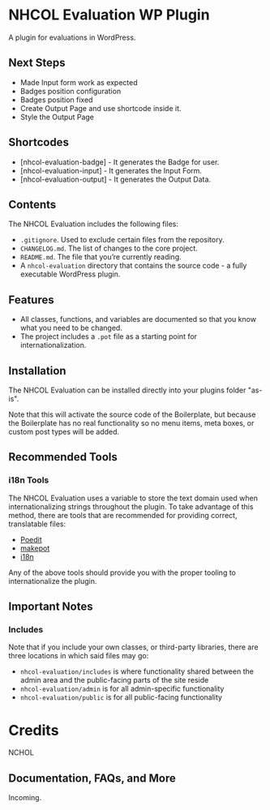 # NHCOL Evaluation WP Plugin

A plugin for evaluations in WordPress.

## Next Steps

* Made Input form work as expected
* Badges position configuration
* Badges position fixed
* Create Output Page and use shortcode inside it.
* Style the Output Page

## Shortcodes

* [nhcol-evaluation-badge] - It generates the Badge for user.
* [nhcol-evaluation-input] - It generates the Input Form.
* [nhcol-evaluation-output] - It generates the Output Data.

## Contents

The NHCOL Evaluation includes the following files:

* `.gitignore`. Used to exclude certain files from the repository.
* `CHANGELOG.md`. The list of changes to the core project.
* `README.md`. The file that you’re currently reading.
* A `nhcol-evaluation` directory that contains the source code - a fully executable WordPress plugin.

## Features

* All classes, functions, and variables are documented so that you know what you need to be changed.
* The project includes a `.pot` file as a starting point for internationalization.

## Installation

The NHCOL Evaluation can be installed directly into your plugins folder "as-is".

Note that this will activate the source code of the Boilerplate, but because the Boilerplate has no real functionality so no menu  items, meta boxes, or custom post types will be added.

## Recommended Tools

### i18n Tools

The NHCOL Evaluation uses a variable to store the text domain used when internationalizing strings throughout the plugin. To take advantage of this method, there are tools that are recommended for providing correct, translatable files:

* [Poedit](http://www.poedit.net/)
* [makepot](http://i18n.svn.wordpress.org/tools/trunk/)
* [i18n](https://github.com/grappler/i18n)

Any of the above tools should provide you with the proper tooling to internationalize the plugin.


## Important Notes

### Includes

Note that if you include your own classes, or third-party libraries, there are three locations in which said files may go:

* `nhcol-evaluation/includes` is where functionality shared between the admin area and the public-facing parts of the site reside
* `nhcol-evaluation/admin` is for all admin-specific functionality
* `nhcol-evaluation/public` is for all public-facing functionality

# Credits

NCHOL

## Documentation, FAQs, and More

Incoming.
